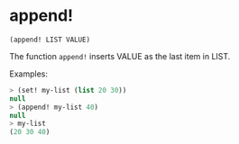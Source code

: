 # append!

`(append! LIST VALUE)`

The function `append!` inserts VALUE as the last item in LIST.

Examples:

```lisp
> (set! my-list (list 20 30))
null
> (append! my-list 40)
null
> my-list
(20 30 40)
```
